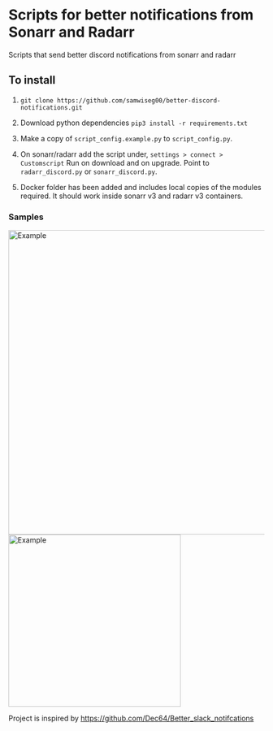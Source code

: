 # Scripts for better notifications from Sonarr and Radarr
Scripts that send better discord notifications from sonarr and radarr

## To install
1. `git clone https://github.com/samwiseg00/better-discord-notifications.git`

1. Download python dependencies `pip3 install -r requirements.txt`

1. Make a copy of `script_config.example.py` to `script_config.py`.

1. On sonarr/radarr add the script under, `settings > connect > Customscript` Run on download and on upgrade. Point to `radarr_discord.py` or `sonarr_discord.py`.

1. Docker folder has been added and includes local copies of the modules required. It should work inside sonarr v3 and radarr v3 containers. 

### Samples

<img height="600" alt="Example" src="https://i.imgur.com/mCB5lyi.png"> <img height="339" alt="Example" src="https://i.imgur.com/t6rWLWf.png">

Project is inspired by https://github.com/Dec64/Better_slack_notifcations
